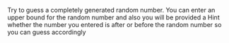 Try to guess a completely generated  random number.
You can enter an upper bound for the random number and also you will be provided a Hint whether the number you entered is after or before the random number so you can guess accordingly
